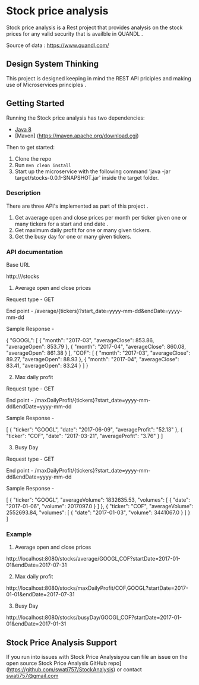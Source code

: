 # Stock price analysis

Stock price analysis is a Rest project that provides analysis on the stock prices for any valid security that is availble in QUANDL . 

Source of data : https://www.quandl.com/

## Design System Thinking

This project is designed keeping in mind the REST API priciples and making use of Microservices principles .  


## Getting Started

Running the Stock price analysis has two dependencies:

- [Java 8](http://www.oracle.com/technetwork/java/javase/downloads/jdk8-downloads-2133151.html)
- [Maven] (https://maven.apache.org/download.cgi)

Then to get started:

1. Clone the repo
2. Run `mvn clean install`
3. Start up the microservice with the following command 'java -jar target/stocks-0.0.1-SNAPSHOT.jar' inside the target folder.


### Description

There are three API's implemented as part of this project . 

1. Get avaerage open and close prices per month per ticker given one or many tickers for a start and end date . 
2. Get maximum daily profit for one or many given tickers.
3. Get the busy day for one or many given tickers.

### API documentation 

Base URL 

http://<host>/stocks

1. Average open and close prices 

Request type - GET 

End point - /average/{tickers}?start_date=yyyy-mm-dd&endDate=yyyy-mm-dd

Sample Response - 

{
  "GOOGL": [
    {
      "month": "2017-03",
      "averageClose": 853.86,
      "averageOpen": 853.79
    },
    {
      "month": "2017-04",
      "averageClose": 860.08,
      "averageOpen": 861.38
    }
  ],
  "COF": [
    {
      "month": "2017-03",
      "averageClose": 89.27,
      "averageOpen": 88.93
    },
    {
      "month": "2017-04",
      "averageClose": 83.41,
      "averageOpen": 83.24
    }
  ]
}

2. Max daily profit 
 
Request type - GET 

End point - /maxDailyProfit/{tickers}?start_date=yyyy-mm-dd&endDate=yyyy-mm-dd

Sample Response - 

[
  {
    "ticker": "GOOGL",
    "date": "2017-06-09",
    "averageProfit": "52.13"
  },
  {
    "ticker": "COF",
    "date": "2017-03-21",
    "averageProfit": "3.76"
  }
]

3. Busy Day 

Request type - GET 

End point - /maxDailyProfit/{tickers}?start_date=yyyy-mm-dd&endDate=yyyy-mm-dd

Sample Response - 

[
  {
    "ticker": "GOOGL",
    "averageVolume": 1832635.53,
    "volumes": [
      {
        "date": "2017-01-06",
        "volume": 2017097.0
      }
    ]
  },
  {
    "ticker": "COF",
    "averageVolume": 2552693.84,
    "volumes": [
      {
        "date": "2017-01-03",
        "volume": 3441067.0
      }
    ]
  }
]


### Example

1. Average open and close prices 

http://localhost:8080/stocks/average/GOOGL,COF?startDate=2017-01-01&endDate=2017-07-31

2. Max daily profit 

http://localhost:8080/stocks/maxDailyProfit/COF,GOOGL?startDate=2017-01-01&endDate=2017-07-31

3. Busy Day 

http://localhost:8080/stocks/busyDay/GOOGL,COF?startDate=2017-01-01&endDate=2017-01-31


## Stock Price Analysis Support
If you run into issues with Stock Price Analysisyou can file an issue on the open source Stock Price Analysis GitHub repo](https://github.com/swati757/StockAnalysis) or contact swati757@gmail.com
